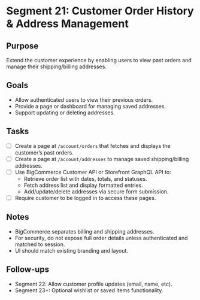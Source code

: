 # Segment 21: Customer Order History & Address Management

## Purpose

Extend the customer experience by enabling users to view past orders and manage their shipping/billing addresses.

## Goals

- Allow authenticated users to view their previous orders.
- Provide a page or dashboard for managing saved addresses.
- Support updating or deleting addresses.

## Tasks

- [ ] Create a page at `/account/orders` that fetches and displays the customer’s past orders.
- [ ] Create a page at `/account/addresses` to manage saved shipping/billing addresses.
- [ ] Use BigCommerce Customer API or Storefront GraphQL API to:
    - Retrieve order list with dates, totals, and statuses.
    - Fetch address list and display formatted entries.
    - Add/update/delete addresses via secure form submission.
- [ ] Require customer to be logged in to access these pages.

## Notes

- BigCommerce separates billing and shipping addresses.
- For security, do not expose full order details unless authenticated and matched to session.
- UI should match existing branding and layout.

## Follow-ups

- Segment 22: Allow customer profile updates (email, name, etc).
- Segment 23+: Optional wishlist or saved items functionality.
